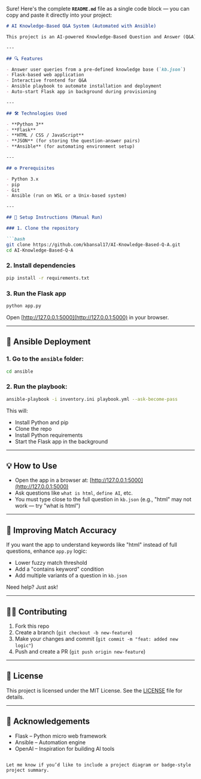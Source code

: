 Sure! Here's the complete **`README.md`** file as a single code block — you can copy and paste it directly into your project:

```markdown
# AI Knowledge-Based Q&A System (Automated with Ansible)

This project is an AI-powered Knowledge-Based Question and Answer (Q&A) system that uses Natural Language Processing (NLP) to answer user questions based on a custom knowledge base. It includes an Ansible playbook to automate the local deployment of the Flask web application.

---

## 🔍 Features

- Answer user queries from a pre-defined knowledge base (`kb.json`)
- Flask-based web application
- Interactive frontend for Q&A
- Ansible playbook to automate installation and deployment
- Auto-start Flask app in background during provisioning

---

## 🛠️ Technologies Used

- **Python 3**
- **Flask**
- **HTML / CSS / JavaScript**
- **JSON** (for storing the question-answer pairs)
- **Ansible** (for automating environment setup)

---

## ⚙️ Prerequisites

- Python 3.x
- pip
- Git
- Ansible (run on WSL or a Unix-based system)

---

## 🚀 Setup Instructions (Manual Run)

### 1. Clone the repository

```bash
git clone https://github.com/kbansal17/AI-Knowledge-Based-Q-A.git
cd AI-Knowledge-Based-Q-A
```

### 2. Install dependencies

```bash
pip install -r requirements.txt
```

### 3. Run the Flask app

```bash
python app.py
```

Open [http://127.0.0.1:5000](http://127.0.0.1:5000) in your browser.

---

## 🤖 Ansible Deployment

### 1. Go to the `ansible` folder:

```bash
cd ansible
```

### 2. Run the playbook:

```bash
ansible-playbook -i inventory.ini playbook.yml --ask-become-pass
```

This will:

- Install Python and pip
- Clone the repo
- Install Python requirements
- Start the Flask app in the background

---

## 💡 How to Use

- Open the app in a browser at: [http://127.0.0.1:5000](http://127.0.0.1:5000)
- Ask questions like `what is html`, `define AI`, etc.
- You must type close to the full question in `kb.json` (e.g., "html" may not work — try "what is html")

---

## 🧠 Improving Match Accuracy

If you want the app to understand keywords like "html" instead of full questions, enhance `app.py` logic:

- Lower fuzzy match threshold
- Add a "contains keyword" condition
- Add multiple variants of a question in `kb.json`

Need help? Just ask!

---

## 🧑‍💻 Contributing

1. Fork this repo
2. Create a branch (`git checkout -b new-feature`)
3. Make your changes and commit (`git commit -m "feat: added new logic"`)
4. Push and create a PR (`git push origin new-feature`)

---

## 📄 License

This project is licensed under the MIT License. See the [LICENSE](LICENSE) file for details.

---

## 🙏 Acknowledgements

- Flask – Python micro web framework
- Ansible – Automation engine
- OpenAI – Inspiration for building AI tools
```

Let me know if you’d like to include a project diagram or badge-style project summary.
